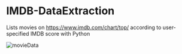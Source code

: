# IMDB-DataExtraction

Lists movies on https://www.imdb.com/chart/top/ according to user-specified IMDB score with Python


![movieData](https://user-images.githubusercontent.com/69642923/205717085-307087d5-6dc2-40a4-ba9d-9bb0aaff1690.png)
